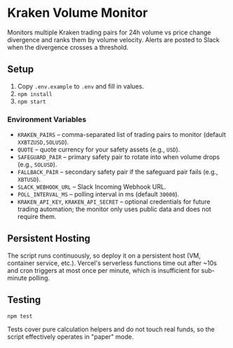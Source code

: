 # Kraken Volume Monitor

Monitors multiple Kraken trading pairs for 24h volume vs price change divergence and ranks them by volume velocity. Alerts are posted to Slack when the divergence crosses a threshold.

## Setup
1. Copy `.env.example` to `.env` and fill in values.
2. `npm install`
3. `npm start`

### Environment Variables
- `KRAKEN_PAIRS` – comma-separated list of trading pairs to monitor (default `XXBTZUSD,SOLUSD`).
- `QUOTE` – quote currency for your safety assets (e.g., `USD`).
- `SAFEGUARD_PAIR` – primary safety pair to rotate into when volume drops (e.g., `SOLUSD`).
- `FALLBACK_PAIR` – secondary safety pair if the safeguard pair fails (e.g., `XBTUSD`).
- `SLACK_WEBHOOK_URL` – Slack Incoming Webhook URL.
- `POLL_INTERVAL_MS` – polling interval in ms (default `30000`).
- `KRAKEN_API_KEY`, `KRAKEN_API_SECRET` – optional credentials for future trading automation; the monitor only uses public data and does not require them.

## Persistent Hosting
The script runs continuously, so deploy it on a persistent host (VM, container service, etc.). Vercel's serverless functions time out after ~10s and cron triggers at most once per minute, which is insufficient for sub-minute polling.

## Testing
```
npm test
```
Tests cover pure calculation helpers and do not touch real funds, so the script effectively operates in "paper" mode.
